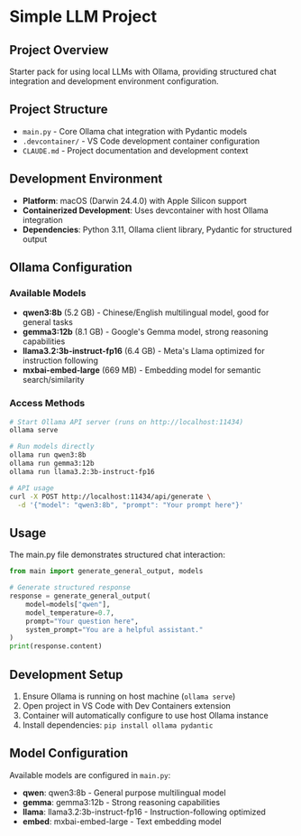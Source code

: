 # Simple LLM Project

## Project Overview
Starter pack for using local LLMs with Ollama, providing structured chat integration and development environment configuration.

## Project Structure
- `main.py` - Core Ollama chat integration with Pydantic models
- `.devcontainer/` - VS Code development container configuration
- `CLAUDE.md` - Project documentation and development context

## Development Environment
- **Platform**: macOS (Darwin 24.4.0) with Apple Silicon support
- **Containerized Development**: Uses devcontainer with host Ollama integration
- **Dependencies**: Python 3.11, Ollama client library, Pydantic for structured output

## Ollama Configuration
### Available Models
- **qwen3:8b** (5.2 GB) - Chinese/English multilingual model, good for general tasks
- **gemma3:12b** (8.1 GB) - Google's Gemma model, strong reasoning capabilities
- **llama3.2:3b-instruct-fp16** (6.4 GB) - Meta's Llama optimized for instruction following
- **mxbai-embed-large** (669 MB) - Embedding model for semantic search/similarity

### Access Methods
```bash
# Start Ollama API server (runs on http://localhost:11434)
ollama serve

# Run models directly
ollama run qwen3:8b
ollama run gemma3:12b
ollama run llama3.2:3b-instruct-fp16

# API usage
curl -X POST http://localhost:11434/api/generate \
  -d '{"model": "qwen3:8b", "prompt": "Your prompt here"}'
```

## Usage
The main.py file demonstrates structured chat interaction:
```python
from main import generate_general_output, models

# Generate structured response
response = generate_general_output(
    model=models["qwen"],
    model_temperature=0.7,
    prompt="Your question here",
    system_prompt="You are a helpful assistant."
)
print(response.content)
```

## Development Setup
1. Ensure Ollama is running on host machine (`ollama serve`)
2. Open project in VS Code with Dev Containers extension
3. Container will automatically configure to use host Ollama instance
4. Install dependencies: `pip install ollama pydantic`

## Model Configuration
Available models are configured in `main.py`:
- **qwen**: qwen3:8b - General purpose multilingual model
- **gemma**: gemma3:12b - Strong reasoning capabilities  
- **llama**: llama3.2:3b-instruct-fp16 - Instruction-following optimized
- **embed**: mxbai-embed-large - Text embedding model